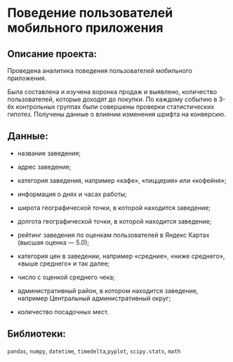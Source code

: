 # Поведение пользователей мобильного приложения

## Описание проекта:

Проведена аналитика поведения пользователей мобильного приложения.

Была составлена и изучена воронка продаж и выявлено, количество пользователей, которые доходят до покупки. По каждому событию в 3-ёх контрольных группах были совершены проверки статистических гипотез. Получены данные о влиянии изменения шрифта на конверсию.

## Данные: 

- название заведения;

- адрес заведения;

- категория заведения, например «кафе», «пиццерия» или «кофейня»;

- информация о днях и часах работы;

- широта географической точки, в которой находится заведение;

- долгота географической точки, в которой находится заведение;

- рейтинг заведения по оценкам пользователей в Яндекс Картах (высшая оценка — 5.0);

- категория цен в заведении, например «средние», «ниже среднего», «выше среднего» и так далее;

-  число с оценкой среднего чека;

- административный район, в котором находится заведение, например Центральный административный округ;

- количество посадочных мест.

## Библиотеки:

`pandas`, `numpy`, `datetime`, `timedelta`,`pyplot`, `scipy.stats`, `math`
